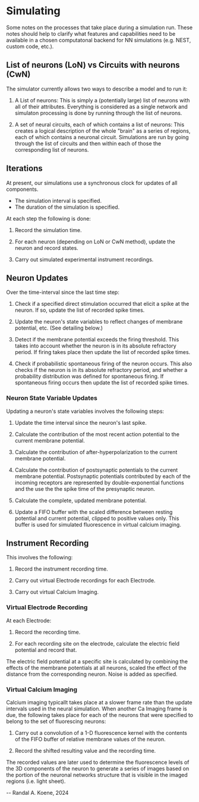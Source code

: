 # Simulating

Some notes on the processes that take place during a simulation run. These notes should help to clarify what features and capabilities need to be available in a chosen computatonal backend for NN simulations (e.g. NEST, custom code, etc.).

## List of neurons (LoN) vs Circuits with neurons (CwN)

The simulator currently allows two ways to describe a model and to run it:

1. A List of neurons: This is simply a (potentially large) list of neurons with all of their attributes. Everything is considered as a single network and simulaton processing is done by running through the list of neurons.

2. A set of neural circuits, each of which contains a list of neurons: This creates a logical description of the whole "brain" as a series of regions, each of which contains a neuronal circuit. Simulations are run by going through the list of circuits and then within each of those the corresponding list of neurons.

## Iterations

At present, our simulations use a synchronous clock for updates of all components.

- The simulation interval is specified.
- The duration of the simulation is specified.

At each step the following is done:

1. Record the simulation time.

2. For each neuron (depending on LoN or CwN method), update the
   neuron and record states.

3. Carry out simulated experimental instrument recordings.

## Neuron Updates

Over the time-interval since the last time step:

1. Check if a specified direct stimulation occurred that
   elicit a spike at the neuron. If so, update the list of
   recorded spike times.

2. Update the neuron's state variables to reflect changes
   of membrane potential, etc. (See detailing below.)

3. Detect if the membrane potential exceeds the firing
   threshold. This takes into account whether the neuron
   is in its absolute refractory period. If firing takes
   place then update the list of recorded spike times.

4. Check if probabilistic spontaneous firing of the neuron
   occurs. This also checks if the neuron is in its
   absolute refractory period, and whether a probability
   distribution was defined for spontaneous firing. If
   spontaneous firing occurs then update the list of
   recorded spike times.


### Neuron State Variable Updates

Updating a neuron's state variables involves the following steps:

1. Update the time interval since the neuron's last spike.

2. Calculate the contribution of the most recent action
   potential to the current membrane potential.

3. Calculate the contribution of after-hyperpolarization to
   the current membrane potential.

4. Calculate the contribution of postsynaptic potentials
   to the current membrane potential. Postsynaptic potentials
   contributed by each of the incoming receptors are represented
   by double-exponential functions and the use the the spike
   time of the presynaptic neuron.

5. Calculate the complete, updated membrane potential.

6. Update a FIFO buffer with the scaled difference between
   resting potential and current potential, clipped to
   positive values only. This buffer is used for simulated
   fluorescence in virtual calcium imaging.

## Instrument Recording

This involves the following:

1. Record the instrument recording time.

2. Carry out virtual Electrode recordings for each Electrode.

3. Carry out virtual Calcium Imaging.

### Virtual Electrode Recording

At each Electrode:

1. Record the recording time.

2. For each recording site on the electrode, calculate the electric
   field potential and record that.

The electric field potential at a specific site is calculated by
combining the effects of the membrane potentials at all neurons,
scaled the effect of the distance from the corresponding neuron.
Noise is added as specified.

### Virtual Calcium Imaging

Calcium imaging typicallt takes place at a slower frame rate than the
update intervals used in the neural simulation. When another Ca
Imaging frame is due, the following takes place for each of the
neurons that were specified to belong to the set of fluorescing
neurons:

1. Carry out a convolution of a 1-D fluorescence kernel with the
   contents of the FIFO buffer of relative membrane values of the
   neuron.

2. Record the shifted resulting value and the recording time.

The recorded values are later used to determine the fluorescence levels
of the 3D components of the neuron to generate a series of images based
on the portion of the neuronal networks structure that is visible in
the imaged regions (i.e. light sheet).

--
Randal A. Koene, 2024
